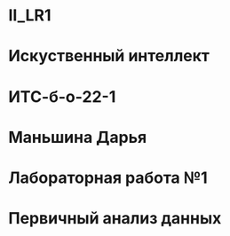 # II_LR1
# Искуственный интеллект
# ИТС-б-о-22-1
# Маньшина Дарья
# Лабораторная работа №1
# Первичный анализ данных
